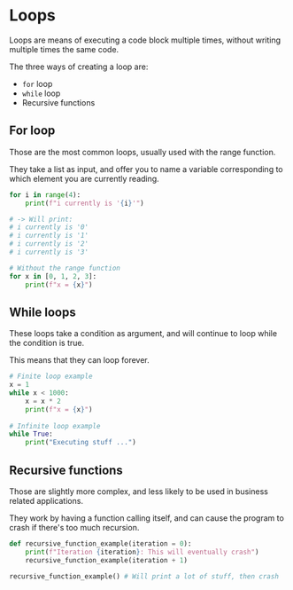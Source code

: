 # Loops

Loops are means of executing a code block multiple times, 
without writing multiple times the same code.

The three ways of creating a loop are:
- ```for``` loop
- ```while``` loop
- Recursive functions

## For loop

Those are the most common loops, usually used with the range function.

They take a list as input, and offer you to name a variable corresponding 
to which element you are currently reading.

```python
for i in range(4):
    print(f"i currently is '{i}'")

# -> Will print:
# i currently is '0'
# i currently is '1'
# i currently is '2'
# i currently is '3'

# Without the range function
for x in [0, 1, 2, 3]:
    print(f"x = {x}")
```

## While loops

These loops take a condition as argument, and will continue to loop while
the condition is true. 

This means that they can loop forever.

```python
# Finite loop example
x = 1
while x < 1000:
    x = x * 2
    print(f"x = {x}")
    
# Infinite loop example
while True:
    print("Executing stuff ...")
```

## Recursive functions

Those are slightly more complex, and less likely to be used in business related applications.

They work by having a function calling itself, and can cause the program to crash
if there's too much recursion.

```python
def recursive_function_example(iteration = 0):
    print(f"Iteration {iteration}: This will eventually crash")
    recursive_function_example(iteration + 1)

recursive_function_example() # Will print a lot of stuff, then crash
```







